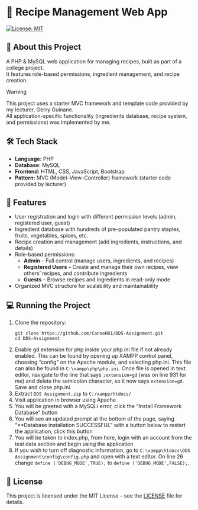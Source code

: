 # 🍴 Recipe Management Web App  
[![License: MIT](https://img.shields.io/badge/License-MIT-yellow.svg)](./LICENSE)

## 📖 About this Project  
A PHP & MySQL web application for managing recipes, built as part of a college project.  
It features role-based permissions, ingredient management, and recipe creation.  

> [!WARNING] 
> This project uses a starter MVC framework and template code provided by my lecturer, Gerry Guinane.  
> All application-specific functionality (ingredients database, recipe system, and permissions) was implemented by me.  

## 🛠️ Tech Stack  
- **Language:** PHP  
- **Database:** MySQL  
- **Frontend:** HTML, CSS, JavaScript, Bootstrap  
- **Pattern:** MVC (Model–View–Controller) framework (starter code provided by lecturer)  

## 🚀 Features  
- User registration and login with different permission levels (admin, registered user, guest)  
- Ingredient database with hundreds of pre-populated pantry staples, fruits, vegetables, spices, etc.  
- Recipe creation and management (add ingredients, instructions, and details)  
- Role-based permissions:  
  - **Admin** – Full control (manage users, ingredients, and recipes)  
  - **Registered Users** – Create and manage their own recipes, view others’ recipes, and contribute ingredients  
  - **Guests** – Browse recipes and ingredients in read-only mode  
- Organized MVC structure for scalability and maintainability  


## 💻 Running the Project  
1. Clone the repository:  
   ```
   git clone https://github.com/CanoeH01/DDS-Assignment.git
   cd DDS-Assignment
   ```
2.	Enable gd extension for php inside your php.ini file if not already enabled. This can be found by opening up XAMPP control panel, choosing “config” on the Apache module, and selecting php.ini. This file can also be found in ``C:\xampp\php\php.ini``. Once file is opened in text editor, navigate to the line that says ``;extension=gd`` (was on line 931 for me) and delete the semicolon character, so it now says ``extension=gd``. Save and close php.ini. 
3.	Extract ``DDS Assignment.zip`` to ``C:/xampp/htdocs/``
4.	Visit application in browser using Apache
5.	You will be greeted with a MySQLi error, click the “Install Framework Database” button
6.	You will see an updated prompt at the bottom of the page, saying “**Database installation SUCCESSFUL” with a button below to restart the application, click this button
7.	You will be taken to index.php, from here, login with an account from the test data section and begin using the application
8.	 If you wish to turn off diagnostic information, go to ``C:\xampp\htdocs\DDS Assignment\config\config.php`` and open with a text editor. On line 26 change ``define ('DEBUG_MODE',TRUE);`` to ``define ('DEBUG_MODE',FALSE);``.

## 📜 License

This project is licensed under the MIT License – see the [LICENSE](./LICENSE) file for details.

